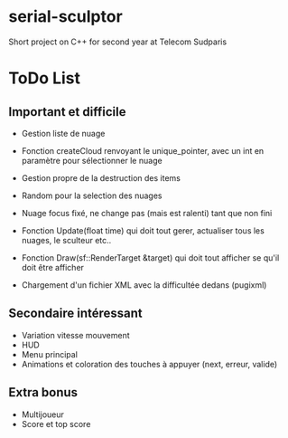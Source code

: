 # serial-sculptor
Short project on C++ for second year at Telecom Sudparis


# ToDo List

## Important et difficile
* Gestion liste de nuage
* Fonction createCloud renvoyant le unique_pointer, avec un int en paramètre pour sélectionner le nuage
* Gestion propre de la destruction des items
* Random pour la selection des nuages
* Nuage focus fixé, ne change pas (mais est ralenti) tant que non fini

* Fonction Update(float time) qui doit tout gerer, actualiser tous les nuages, le sculteur etc..
* Fonction Draw(sf::RenderTarget &target) qui doit tout afficher se qu'il doit être afficher

* Chargement d'un fichier XML avec la difficultée dedans (pugixml)

## Secondaire intéressant
* Variation vitesse mouvement 
* HUD
* Menu principal
* Animations et coloration des touches à appuyer (next, erreur, valide)

## Extra bonus
* Multijoueur
* Score et top score
